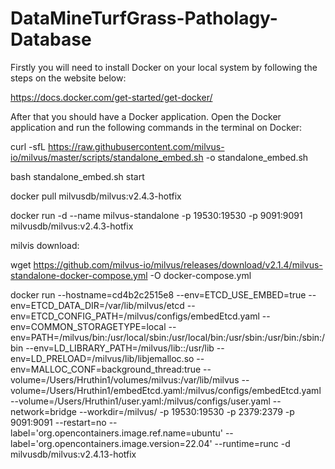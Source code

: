 # DataMineTurfGrass-Patholagy-Database

Firstly you will need to install Docker on your local system by following the steps on the website below:

https://docs.docker.com/get-started/get-docker/

After that you should have a Docker application. Open the Docker application and run the following commands in the terminal on Docker:

curl -sfL https://raw.githubusercontent.com/milvus-io/milvus/master/scripts/standalone_embed.sh -o standalone_embed.sh

bash standalone_embed.sh start

docker pull milvusdb/milvus:v2.4.3-hotfix


docker run -d --name milvus-standalone -p 19530:19530 -p 9091:9091 milvusdb/milvus:v2.4.3-hotfix

milvis download:

wget https://github.com/milvus-io/milvus/releases/download/v2.1.4/milvus-standalone-docker-compose.yml -O docker-compose.yml

docker run --hostname=cd4b2c2515e8 --env=ETCD_USE_EMBED=true --env=ETCD_DATA_DIR=/var/lib/milvus/etcd --env=ETCD_CONFIG_PATH=/milvus/configs/embedEtcd.yaml --env=COMMON_STORAGETYPE=local --env=PATH=/milvus/bin:/usr/local/sbin:/usr/local/bin:/usr/sbin:/usr/bin:/sbin:/bin --env=LD_LIBRARY_PATH=/milvus/lib::/usr/lib --env=LD_PRELOAD=/milvus/lib/libjemalloc.so --env=MALLOC_CONF=background_thread:true --volume=/Users/Hruthin1/volumes/milvus:/var/lib/milvus --volume=/Users/Hruthin1/embedEtcd.yaml:/milvus/configs/embedEtcd.yaml --volume=/Users/Hruthin1/user.yaml:/milvus/configs/user.yaml --network=bridge --workdir=/milvus/ -p 19530:19530 -p 2379:2379 -p 9091:9091 --restart=no --label='org.opencontainers.image.ref.name=ubuntu' --label='org.opencontainers.image.version=22.04' --runtime=runc -d milvusdb/milvus:v2.4.13-hotfix

